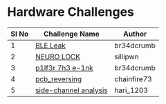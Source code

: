 # Hardware Challenges

| Sl No | Challenge Name                                            | Author      |
| ----- | --------------------------------------------------------- | ----------- |
| 1     | [BLE Leak](Hardware/BLE%20Leak)                           | br34dcrumb  |
| 2     | [NEURO LOCK](Hardware/NEURO%20LOCK)                       | sillipwn    |
| 3     | [p1lf3r 7h3 e-1nk](Hardware/p1lf3r%207h3%20e-1nk)         | br34dcrumb  |
| 4     | [pcb_reversing](Hardware/pcb_reversing)                   | chainfire73 |
| 5     | [side-channel analysis](Hardware/side-channel%20analysis) | hari_1203   |
